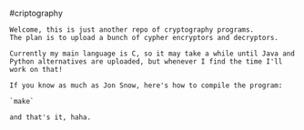 #criptography

	Welcome, this is just another repo of cryptography programs.
	The plan is to upload a bunch of cypher encryptors and decryptors.

	Currently my main language is C, so it may take a while until Java and Python alternatives are uploaded, but whenever I find the time I'll work on that!

	If you know as much as Jon Snow, here's how to compile the program:

	`make`

	and that's it, haha.
